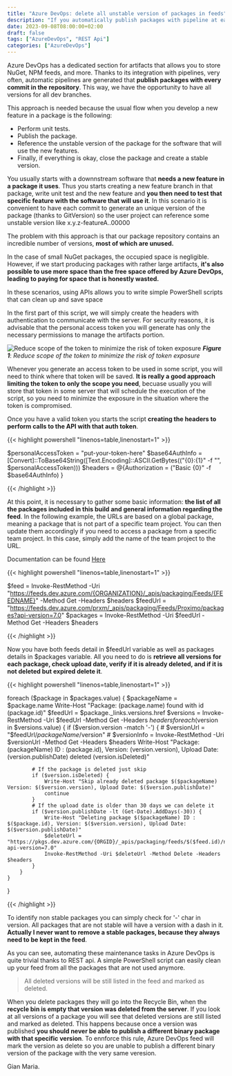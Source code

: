 ```yaml
---
title: "Azure DevOps: delete all unstable version of packages in feeds"
description: "If you automatically publish packages with pipeline at each check-in you will end in a package feed full of not-used versions. In this post I'll explain how to use REST API to delete all unstable versions of packages older than a cercaion threshold from a feed."
date: 2023-09-08T08:00:00+02:00
draft: false
tags: ["AzureDevOps", "REST Api"]
categories: ["AzureDevOps"]
---
```


Azure DevOps has a dedicated section for artifacts that allows you to store NuGet, NPM feeds, and more. Thanks to its integration with pipelines, very often, automatic pipelines are generated that **publish packages with every commit in the repository**. This way, we have the opportunity to have all versions for all dev branches. 

This approach is needed because the usual flow when you develop a new feature in a package is the following:

- Perform unit tests.
- Publish the package.
- Reference the unstable version of the package for the software that will use the new features.
- Finally, if everything is okay, close the package and create a stable version.

You usually starts with a downnstream software that **needs a new feature in a package it uses**. Thus you starts creating a new feature branch in that package, write unit test and the new feature and **you then need to test that specific feature with the software that will use it**. In this scenario it is convenient to have each commit to generate an unique version of the package (thanks to GitVersion) so the user project can reference some unstable version like x.y.z-featureA..00000

The problem with this approach is that our package repository contains an incredible number of versions, **most of which are unused.**

In the case of small NuGet packages, the occupied space is negligible. However, if we start producing packages with rather large artifacts, **it's also possible to use more space than the free space offered by Azure DevOps, leading to paying for space that is honestly wasted.**

In these scenarios, using APIs allows you to write simple PowerShell scripts that can clean up and save space

In the first part of this script, we will simply create the headers with authentication to communicate with the server. For security reasons, it is advisable that the personal access token you will generate has only the necessary permissions to manage the artifacts portion.

![Reduce scope of the token to minimize the risk of token exposure](../images/token-scope.png)
***Figure 1***: *Reduce scope of the token to minimize the risk of token exposure*

Whenever you generate an access token to be used in some script, you will need to think where that token will be saved. **It is really a good approach limiting the token to only the scope you need**, becuase usually you will store that token in some server that will schedule the execution of the script, so you need to minimize the exposure in the situation where the token is compromised.

Once you have a valid token you starts the script **creating the headers to perform calls to the API with that auth token**.

{{< highlight powershell "linenos=table,linenostart=1" >}}

$personalAccessToken = "put-your-token-here"
$base64AuthInfo = [Convert]::ToBase64String([Text.Encoding]::ASCII.GetBytes(("{0}:{1}" -f "", $personalAccessToken)))
$headers = @{Authorization = ("Basic {0}" -f $base64AuthInfo) }

{{< /highlight >}}

At this point, it is necessary to gather some basic information: **the list of all the packages included in this build and general information regarding the feed**. In the following example, the URLs are based on a global package, meaning a package that is not part of a specific team project. You can then update them accordingly if you need to access a package from a specific team project. In this case, simply add the name of the team project to the URL.

Documentation can be found [Here](https://learn.microsoft.com/en-us/rest/api/azure/devops/artifactspackagetypes/nuget?view=azure-devops-rest-7.0)

{{< highlight powershell "linenos=table,linenostart=1" >}}

$feed = Invoke-RestMethod -Uri "https://feeds.dev.azure.com/{ORGANIZATION}/_apis/packaging/Feeds/{FEEDNAME}" -Method Get -Headers $headers
$feedUrl = "https://feeds.dev.azure.com/prxm/_apis/packaging/Feeds/Proximo/packages?api-version=7.0"
$packages = Invoke-RestMethod -Uri $feedUrl -Method Get -Headers $headers

{{< /highlight >}}

Now you have both feeds detail in $feedUrl variable as well as packages details in $packages variable. All you need to do is **retrieve all versions for each package, check upload date, verify if it is already deleted, and if it is not deleted but expired delete it**. 

{{< highlight powershell "linenos=table,linenostart=1" >}}


foreach ($package in $packages.value) {
    $packageName = $package.name
    Write-Host "Package: $($package.name) found with id $($package.id)"
    $feedUrl = $package._links.versions.href
    $versions = Invoke-RestMethod -Uri $feedUrl -Method Get -Headers $headers
    foreach ($version in $versions.value) {
        if ($version.version -match '-') {
            # $versionUrl = "$feedUrl/$packageName/$version"
            # $versionInfo = Invoke-RestMethod -Uri $versionUrl -Method Get -Headers $headers
            Write-Host "Package: $($packageName) ID : $($package.id), Version: $($version.version), Upload Date: $($version.publishDate) deleted $($version.isDeleted)"

            # If the package is deleted just skip
            if ($version.isDeleted) {
                Write-Host "Skip already deleted package $($packageName) Version: $($version.version), Upload Date: $($version.publishDate)"
                continue
            }
            # If the upload date is older than 30 days we can delete it
            if ($version.publishDate -lt (Get-Date).AddDays(-30)) {
                Write-Host "Deleting package $($packageName) ID : $($package.id), Version: $($version.version), Upload Date: $($version.publishDate)"
                $deleteUrl = "https://pkgs.dev.azure.com/{ORGID}/_apis/packaging/feeds/$($feed.id)/nuget/packages/$packageName/versions/$($version.version)?api-version=7.0"
                Invoke-RestMethod -Uri $deleteUrl -Method Delete -Headers $headers
            }
        }
    }
}
    
{{< /highlight >}}

To identify non stable packages you can simply check for '-' char in version. All packages that are not stable will have a version with a dash in it. **Actually I never want to remove a stable packages, because they always need to be kept in the feed**.

As you can see, automating these maintenance tasks in Azure DevOps is quite trivial thanks to REST api. A simple PowerShell script can easily clean up your feed from all the packages that are not used anymore.

> All deleted versions will be still listed in the feed and marked as deleted.

When you delete packages they will go into the Recycle Bin, when the **recycle bin is empty that version was deleted from the server**. If you look at all versions of a package you will see that deleted versions are still listed and marked as deleted. This happens because once a version was published **you should never be able to publish a different binary package with that specific version**. To ennforce this rule, Azure DevOps feed will mark the version as delete so you are unable to publish a different binary version of the package with the very same veresion.

Gian Maria.
